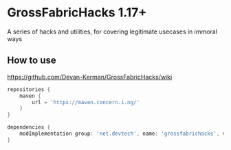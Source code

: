 # GrossFabricHacks 1.17+
A series of hacks and utilities, for covering legitimate usecases in immoral ways

How to use
---
https://github.com/Devan-Kerman/GrossFabricHacks/wiki

```groovy
repositories {
    maven {
        url = 'https://maven.concern.i.ng/'
    }
}

dependencies {
    modImplementation group: 'net.devtech', name: 'grossfabrichacks', version: '6.1'
}
```
